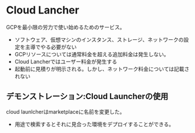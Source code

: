 # Cloud Lancher

GCPを最小限の労力で使い始めるためのサービス。

- ソフトウェア、仮想マシンのインスタンス、ストレージ、ネットワークの設定を主導でやる必要がない
- GCPリソースについては通常料金を超える追加料金は発生しない。
- Cloud Lancherではユーザー料金が発生する
- 起動前に見積りが明示される。しかし、ネットワーク料金については記載されない

## デモンストレーション:Cloud Launcherの使用

cloud launlcherはmarketplaceに名前を変更した。
- 用途で検索するとそれに見合った環境をデプロイすることができる。
